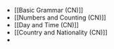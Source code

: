 - [[Basic Grammar (CN)]]
- [[Numbers and Counting (CN)]]
- [[Day and Time (CN)]]
- [[Country and Nationality (CN)]]
- 